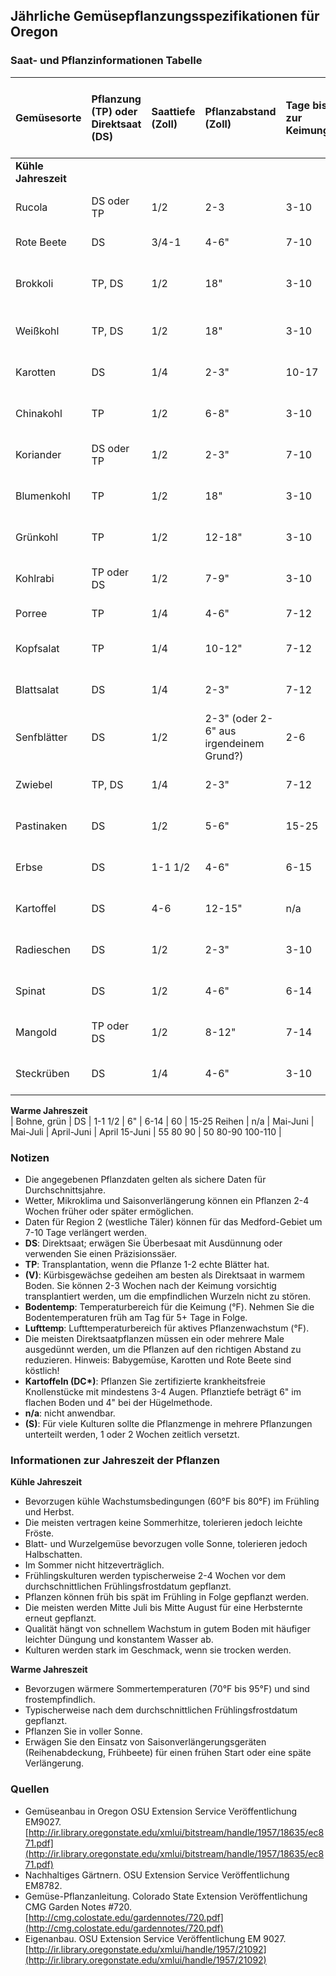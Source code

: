 ## Jährliche Gemüsepflanzungsspezifikationen für Oregon

### Saat- und Pflanzinformationen Tabelle

| Gemüsesorte              | Pflanzung (TP) oder Direktsaat (DS)  | Saattiefe (Zoll)       | Pflanzabstand (Zoll)              | Tage bis zur Keimung | Typische Tage bis zur Ernte | Menge für eine Familie von vier (S)    | Vorziehen vor Pflanzdatum            | Region 1. Küste, Astoria bis Brookings | Region 2. Westliche Täler, Portland bis Roseburg | Region 3. Hochgelegene Gebiete Zentral- & Ostoregon | Region 4. Columbia- und Snake-Täler | Bodentemp. (°F) min. opt. max. | Lufttemp. (°F) min. opt. max |
| :----------------------- | :------------------------------------ | :--------------------- | :------------------------------- | :------------------ | :---------------------- | :--------------------------------------- | :----------------------------------- | :-------------------------------------- | :------------------------------------------------ | :---------------------------------------------------------- | :----------------------------------- | :------------------------------- | :--------------------------- |
| **Kühle Jahreszeit**    |                                       |                        |                                  |                     |                         |                                          |                                      |                                         |                                                   |                                                             |                                      |                                  |                              |
| Rucola                  | DS oder TP                            | 1/2                    | 2-3                              | 3-10                | mehrfache Ernte         | 10-15 Reihen                              | 3 Wochen                              |                                         |                                                   |                                                             |                                      | 40 80 100                        | 43-45 50-60 80-90            |
| Rote Beete              | DS                                    | 3/4-1                  | 4-6"                             | 7-10                | 60                      | 10-15' Reihen                             | n/a                                  | Ganzjährig                              | März-Sept.                               | April-Juli                                                          | März-Sept.                            | 40 80 90                         | 50-60 80-90                  |
| Brokkoli                | TP, DS                                | 1/2                    | 18"                              | 3-10                | 65 TP                   | 10-20 Reihen                             | 3-4 Wochen                            | März-Juni Mai-Juni                     | März-Juni März-Aug.                     | April-Juni April-Juni                                               | März-Juli April-Juli                | 40 80 90                         | 43-45 50-60 80-90            |
| Weißkohl                | TP, DS                                | 1/2                    | 18"                              | 3-10                | 85 TP                   | 10-15 Pflanzen                            | 3-4 Wochen                            | Jan-April, Juli-Sept                   | April-Juni                                | April-Juni                                                          | April-Juli                           | 40 80 90                         | 43-45 50-60 80-90            |
| Karotten                | DS                                    | 1/4                    | 2-3"                             | 10-17               | 70                      | 20-30 Reihen                              | n/a                                  | Jan-Juni                                | März-Juli 15                             | April-Juni                                                          | März-Juli                           | 40 80 90                         | 43-45 50-60 80-90            |
| Chinakohl               | TP                                    | 1/2                    | 6-8"                             | 3-10                | 45-60                   | 10-15 Pflanzen                            | 3-4 Wochen                            | Juli-Aug                                | August                                    | April-Juni                                                          | August                               | 40 80 100                        | 43-45 50-60 80-90            |
| Koriander               | DS oder TP                            | 1/2                    | 2-3"                             | 7-10                | mehrfache Ernte         | 10-15 Pflanzen                            | 3-4 Wochen                            | Ganzjährig                              | März-Sept.                               | April-Juli                                                          | März-Sept.                           | 55 60 68                         | 50-55 55-65 65-75            |
| Blumenkohl              | TP                                    | 1/2                    | 18"                              | 3-10                | 65 TP                   | 10-15 Pflanzen                            | 3-4 Wochen                            | Jan. & Juni                             | April-Juli 15                             | April-Mai                                                           | April & Juli                         | 40 80 90                         | 43-45 50-60 80-90            |
| Grünkohl                | TP                                    | 1/2                    | 12-18"                           | 3-10                | 65 TP                   | 3-4 Pflanzen                              | 3-4 Wochen                            | Mai-Juli                                | Mai-Juli                                  | Mai-Juli                                                            | Mai-Juli                             | 40 80 90                         | 43-45 50-60 80-90            |
| Kohlrabi                | TP oder DS                            | 1/2                    | 7-9"                             | 3-10                | 50                      | 10-15 Pflanzen                            | 3-4 Wochen                            | Juli-Aug                                | April-Aug 15                              | Mai                                                                 | April-Aug                            | 40 80 90                         | 43-45 50-60 80-90            |
| Porree                  | TP                                    | 1/4                    | 4-6"                             | 7-12                | 120                     | 10 Reihen                                | 6-8 Wochen                            | Feb.-April                              | März-Mai                                 | April-Juni                                                          | Jan.-April                           | 35 70 80                         | 50-60 80-90                  |
| Kopfsalat               | TP                                    | 1/4                    | 10-12"                           | 7-12                | 60                      | 10-15 Reihen                              | 3-4 Wochen                            | Feb.-Juli                               | April-Juli                                | April-Aug.                                                          | Feb.-April                           | 35 70 80                         | 43-45 50-60 80-90            |
| Blattsalat              | DS                                    | 1/4                    | 2-3"                             | 7-12                | mehrfache Ernte         | 10-15 Reihen                              | n/a                                  | Feb.-Aug.                               | April-Aug                                 | April-Aug                                                           | Feb.-April                           | 35 70 80                         | 43-45 50-60 80-90            |
| Senfblätter             | DS                                    | 1/2                    | 2-3" (oder 2-6" aus irgendeinem Grund?) | 2-6                 | mehrfache Ernte         | 10-15 Reihen                              | 3 Wochen                              | Feb.-Aug.                               | April-Aug                                 | April-Aug                                                           | Feb.-April                           | 40 80 100                        | 43-45 50-60 80-90            |
| Zwiebel                 | TP, DS                                | 1/4                    | 2-3"                             | 7-12                | 60                      | 30-40 Reihen                              | 10 Wochen                             | Jan.-Mai                                | März-Mai                                   | Mai-Juni                                                            | Feb.-April                           | 35 60 90                         | 43-45 50-60 80-90            |
| Pastinaken              | DS                                    | 1/2                    | 5-6"                             | 15-25               | 70                      | 30-40' Reihen                             | n/a                                  | Mai-Juni                                | April-Mai                                 | Mai                                                                 | März-Juni                            | 35 70 90                         | 43-45 50-60 80-90            |
| Erbse                   | DS                                    | 1-1 1/2                | 4-6"                             | 6-15                | 65                      | 30-40 Reihen                              | n/a                                  | Jan.-Aug.                                | Feb.-Mai                                   | April-Juni                                                          | März-April                           | 40 70 80                         | 38-42 50-60 70-75            |
| Kartoffel               | DS                                    | 4-6                    | 12-15"                           | n/a                 | 125                     | 50-100 Reihen                             | n/a                                  | Feb.-Mai                                 | April-Juni                                | Mai-Juni                                                            | März-Juni                            | n/a 45 n/a                       | 43-45 50-60 80-90            |
| Radieschen              | DS                                    | 1/2                    | 2-3"                             | 3-10                | 30                      | 4 Reihen                                 | n/a                                  | Ganzjährig                              | März-Sept.                               | April-Juli                                                          | März-Sept.                            | 40 80 90                         | 38-42 50-60 70-75            |
| Spinat                  | DS                                    | 1/2                    | 4-6"                             | 6-14                | 40                      | 10-20 Reihen                              | n/a                                  | Aug.-Feb.                                | April & Sept.                             | April & Juli                                                        | Sept.-Jan                            | 40 70 70                         | 43-45 50-60 80-90            |
| Mangold                 | TP oder DS                            | 1/2                    | 8-12"                            | 7-14                | 60                      | 3-4 Pflanzen                              | 3-4 Wochen                            | Feb.-Mai                                 | April-Juli                                | März-Juni                                                          | Feb.-Mai                             | 40 85 95                         | 43-45 50-60 80-90            |
| Steckrüben              | DS                                    | 1/4                    | 4-6"                             | 3-10                | 50                      | 10-15 Reihen                              | n/a                                  | Jan. & Aug                              | Apr.-Sept.                                | April-Mai                                                           | Feb. & Aug.                          | 40 80 100                        | 43-45 50-60 80-90            |

**Warme Jahreszeit**  
| Bohne, grün             | DS                                    | 1-1 1/2                | 6"                               | 6-14                | 60                      | 15-25 Reihen                              | n/a                                  | Mai-Juni                                | Mai-Juli                                  | April-Juni                                                          | April 15-Juni                        | 55 80 90                         | 50 80-90 100-110           |

### Notizen

* Die angegebenen Pflanzdaten gelten als sichere Daten für Durchschnittsjahre.
* Wetter, Mikroklima und Saisonverlängerung können ein Pflanzen 2-4 Wochen früher oder später ermöglichen.
* Daten für Region 2 (westliche Täler) können für das Medford-Gebiet um 7-10 Tage verlängert werden.
* **DS**: Direktsaat; erwägen Sie Überbesaat mit Ausdünnung oder verwenden Sie einen Präzisionssäer.
* **TP**: Transplantation, wenn die Pflanze 1-2 echte Blätter hat.
* **(V)**: Kürbisgewächse gedeihen am besten als Direktsaat in warmem Boden. Sie können 2-3 Wochen nach der Keimung vorsichtig transplantiert werden, um die empfindlichen Wurzeln nicht zu stören.
* **Bodentemp**: Temperaturbereich für die Keimung (°F). Nehmen Sie die Bodentemperaturen früh am Tag für 5+ Tage in Folge.
* **Lufttemp**: Lufttemperaturbereich für aktives Pflanzenwachstum (°F).
* Die meisten Direktsaatpflanzen müssen ein oder mehrere Male ausgedünnt werden, um die Pflanzen auf den richtigen Abstand zu reduzieren. Hinweis: Babygemüse, Karotten und Rote Beete sind köstlich!
* **Kartoffeln (DC\*)**: Pflanzen Sie zertifizierte krankheitsfreie Knollenstücke mit mindestens 3-4 Augen. Pflanztiefe beträgt 6" im flachen Boden und 4" bei der Hügelmethode.
* **n/a**: nicht anwendbar.
* **(S)**: Für viele Kulturen sollte die Pflanzmenge in mehrere Pflanzungen unterteilt werden, 1 oder 2 Wochen zeitlich versetzt.

### Informationen zur Jahreszeit der Pflanzen

**Kühle Jahreszeit**

* Bevorzugen kühle Wachstumsbedingungen (60°F bis 80°F) im Frühling und Herbst.
* Die meisten vertragen keine Sommerhitze, tolerieren jedoch leichte Fröste.
* Blatt- und Wurzelgemüse bevorzugen volle Sonne, tolerieren jedoch Halbschatten.
* Im Sommer nicht hitzeverträglich.
* Frühlingskulturen werden typischerweise 2-4 Wochen vor dem durchschnittlichen Frühlingsfrostdatum gepflanzt.
* Pflanzen können früh bis spät im Frühling in Folge gepflanzt werden.
* Die meisten werden Mitte Juli bis Mitte August für eine Herbsternte erneut gepflanzt.
* Qualität hängt von schnellem Wachstum in gutem Boden mit häufiger leichter Düngung und konstantem Wasser ab.
* Kulturen werden stark im Geschmack, wenn sie trocken werden.

**Warme Jahreszeit**

* Bevorzugen wärmere Sommertemperaturen (70°F bis 95°F) und sind frostempfindlich.
* Typischerweise nach dem durchschnittlichen Frühlingsfrostdatum gepflanzt.
* Pflanzen Sie in voller Sonne.
* Erwägen Sie den Einsatz von Saisonverlängerungsgeräten (Reihenabdeckung, Frühbeete) für einen frühen Start oder eine späte Verlängerung.

### Quellen

* Gemüseanbau in Oregon OSU Extension Service Veröffentlichung EM9027. [http://ir.library.oregonstate.edu/xmlui/bitstream/handle/1957/18635/ec871.pdf](http://ir.library.oregonstate.edu/xmlui/bitstream/handle/1957/18635/ec871.pdf)
* Nachhaltiges Gärtnern. OSU Extension Service Veröffentlichung EM8782.
* Gemüse-Pflanzanleitung. Colorado State Extension Veröffentlichung CMG Garden Notes #720. [http://cmg.colostate.edu/gardennotes/720.pdf](http://cmg.colostate.edu/gardennotes/720.pdf)
* Eigenanbau. OSU Extension Service Veröffentlichung EM 9027. [http://ir.library.oregonstate.edu/xmlui/handle/1957/21092](http://ir.library.oregonstate.edu/xmlui/handle/1957/21092)